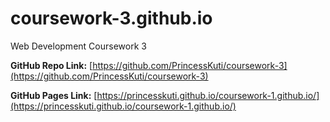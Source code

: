 # coursework-3.github.io

Web Development Coursework 3

**GitHub Repo Link:** [https://github.com/PrincessKuti/coursework-3](https://github.com/PrincessKuti/coursework-3)

**GitHub Pages Link:** [https://princesskuti.github.io/coursework-1.github.io/](https://princesskuti.github.io/coursework-1.github.io/)
